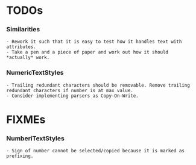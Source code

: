 # TODOs

### Similarities
    - Rework it such that it is easy to test how it handles text with attributes.
    - Take a pen and a piece of paper and work out how it should *actually* work.

### NumericTextStyles
    - Trailing redundant characters should be removable. Remove trailing redundant characters if number is at max value.
    - Consider implementing parsers as Copy-On-Write.

# FIXMEs

### NumberiTextStyles
    - Sign of number cannot be selected/copied because it is marked as prefixing.

